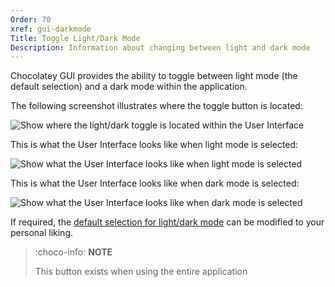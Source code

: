 ```yaml
---
Order: 70
xref: gui-darkmode
Title: Toggle Light/Dark Mode
Description: Information about changing between light and dark mode
---
```


Chocolatey GUI provides the ability to toggle between light mode (the default selection) and a dark mode within the application.

The following screenshot illustrates where the toggle button is located:

![Show where the light/dark toggle is located within the User Interface](/assets/images/chocolatey-gui/user_interface_main-window_action_toggle_mode_1.png "Show where the light/dark toggle is located within the User Interface")

This is what the User Interface looks like when light mode is selected:

![Show what the User Interface looks like when light mode is selected](/assets/images/chocolatey-gui/user_interface_main-window_action_toggle_mode_2.png "Show what the User Interface looks like when light mode view is selected")

This is what the User Interface looks like when dark mode is selected:

![Show what the User Interface looks like when dark mode is selected](/assets/images/chocolatey-gui/user_interface_main-window_action_toggle_mode_3.png "Show what the User Interface looks like when dark mode is selected")

If required, the [default selection for light/dark mode](xref:default-to-dark-mode) can be modified to your personal liking.

> :choco-info: **NOTE**
>
> This button exists when using the entire application